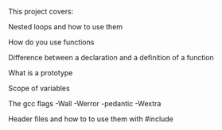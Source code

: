 This project covers:

Nested loops and how to use them

How do you use functions

Difference between a declaration and a definition of a function

What is a prototype

Scope of variables

The gcc flags -Wall -Werror -pedantic -Wextra

Header files and how to to use them with #include
